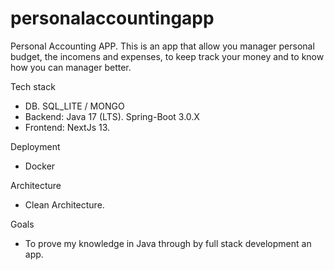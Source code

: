 # personalaccountingapp
Personal Accounting APP.
This is an app that allow you manager personal budget, the incomens and expenses,  to keep track your money and to know how you can manager better.

Tech stack
* DB. SQL_LITE / MONGO
* Backend:  Java 17 (LTS). Spring-Boot 3.0.X
* Frontend: NextJs 13.

Deployment
* Docker

Architecture
* Clean Architecture.

Goals
* To prove my knowledge in Java through by full stack development an app.
